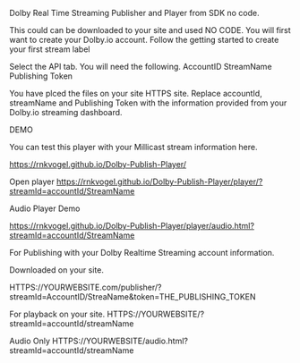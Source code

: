 Dolby Real Time Streaming Publisher and Player from SDK no code.

This could can be downloaded to your site and used NO CODE.
You will first want to create your Dolby.io account.
Follow the getting started to create your first stream label

Select the API tab.
You will need the following.
AccountID
StreamName
Publishing Token

You have plced the files on your site HTTPS site.
Replace accountId, streamName and Publishing Token with the information provided from your Dolby.io streaming dashboard.

DEMO

You can test this player with your Millicast stream information here.

https://rnkvogel.github.io/Dolby-Publish-Player/

Open player
https://rnkvogel.github.io/Dolby-Publish-Player/player/?streamId=accountId/StreamName

Audio Player Demo

https://rnkvogel.github.io/Dolby-Publish-Player/player/audio.html?streamId=accountId/StreamName


For Publishing with your Dolby Realtime Streaming account information.

Downloaded on your site.

HTTPS://YOURWEBSITE.com/publisher/?streamId=AccountID/StreaName&token=THE_PUBLISHING_TOKEN

For playback on your site.
HTTPS://YOURWEBSITE/?streamId=accountId/streamName

Audio Only
HTTPS://YOURWEBSITE/audio.html?streamId=accountId/streamName



